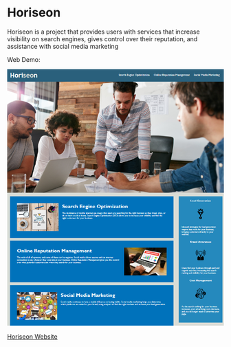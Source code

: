 # Horiseon

Horiseon is a project that provides users with services that increase visibility on search engines, gives control over their reputation, and assistance with social media marketing

Web Demo:

![alt text](assets/images/Horiseon-Demo.png)

[Horiseon Website](https://ejbrownlf.github.io/Horiseon)
